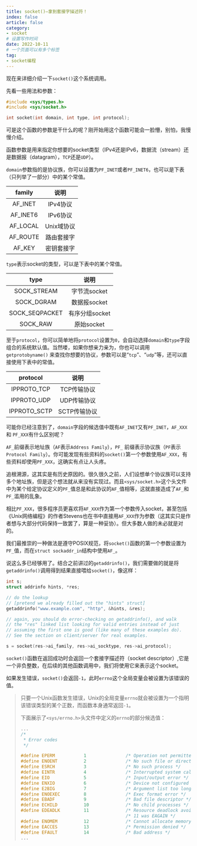 ```yaml
---
title: socket()—拿到套接字描述符！
index: false
article: false
category:
- socket
# 设置写作时间
date: 2022-10-11
# 一个页面可以有多个标签
tag:
- socket编程
---
```


现在来详细介绍一下`socket()`这个系统调用。

先看一些用法和参数：

```c
#include <sys/types.h>
#include <sys/socket.h>

int socket(int domain, int type, int protocol); 
```

可是这个函数的参数是干什么的呢？刚开始用这个函数可能会一脸懵，别怕，我慢慢介绍。

函数参数是用来指定你想要的socket类型（IPv4还是IPv6，数据流（stream）还是数据报（datagram），`TCP`还是`UDP`）。

`domain`参数指的是协议族，你可以设置为`PF_INET`或者`PF_INET6`，也可以是下表（只列举了一部分）中的某个常值。

|  family  |    说明    |
| :------: | :--------: |
| AF_INET  |  IPv4协议  |
| AF_INET6 |  IPv6协议  |
| AF_LOCAL | Unix域协议 |
| AF_ROUTE | 路由套接字 |
|  AF_KEY  | 密钥套接字 |

`type`表示socket的类型，可以是下表中的某个常值。

|      type      |      说明      |
| :------------: | :------------: |
|  SOCK_STREAM   |  字节流socket  |
|   SOCK_DGRAM   |  数据报socket  |
| SOCK_SEQPACKET | 有序分组socket |
|    SOCK_RAW    |   原始socket   |

至于`protocol`，你可以简单地将`protocol`设置为`0`，会自动选择`domain`和`type`字段组合的系统默认值。当然喽，如果你想亲力亲为，你也可以调用 `getprotobyname()` 来查找你想要的协议，参数可以是“`tcp`”、“`udp`”等，还可以直接使用下表中的常值。

|   protocol   |     说明     |
| :----------: | :----------: |
| IPPROTO_TCP  | TCP传输协议  |
| IPPROTO_UDP  | UDP传输协议  |
| IPPROTO_SCTP | SCTP传输协议 |

可能你已经注意到了，`domain`字段的候选值中既有`AF_INET`又有`PF_INET`，`AF_XXX` 和 `PF_XXX`有什么区别呢？

`AF_`前缀表示地址族（`AF`表示`Address Family`），`PF_` 前缀表示协议族（`PF`表示`Protocol Family`）。你可能发现有些资料的`socket()`第一个参数使用`AF_XXX`，有些资料却使用`PF_XXX`，这确实有点让人头疼。

追根溯源，这其实是有历史原因的。很久很久之前，人们设想单个协议族可以支持多个地址族，但是这个想法就从来没有实现过。而且`<sys/socket.h>`这个头文件中为某个给定协议定义的`PF_`值总是和此协议的`AF_`值相等，这就直接造成了`AF_`和`PF_`滥用的乱象。

相比`PF_XXX`，很多程序员更喜欢将`AF_XXX`作为第一个参数传入socket，甚至包括《Unix网络编程》的作者Stevens也在书中直接用`AF_XXX`作为参数（这其实只是作者想与大部分代码保持一致罢了，算是一种妥协）。但大多数人做的未必就是对的。 

我们最推崇的一种做法是遵守POSIX规范，将`socket()`函数的第一个参数设置为`PF_`值，而在`struct sockaddr_in`结构中使用`AF_`。

说这么多已经够用了。结合之前讲过的`getaddrinfo()`，我们需要做的就是将`getaddrinfo()`调用得到结果直接喂给`socket()`，像这样：

```c
int s;
struct addrinfo hints, *res;

// do the lookup
// [pretend we already filled out the "hints" struct]
getaddrinfo("www.example.com", "http", &hints, &res);

// again, you should do error-checking on getaddrinfo(), and walk
// the "res" linked list looking for valid entries instead of just
// assuming the first one is good (like many of these examples do).
// See the section on client/server for real examples.

s = socket(res->ai_family, res->ai_socktype, res->ai_protocol);
```

`socket()`函数在返回成功时会返回一个套接字描述符（socket descriptor）,它是一个非负整数，在后续的其他函数调用中，我们将使用它来表示这个socket。

如果发生错误，`socket()`会返回`-1`，此时`errno`这个全局变量会被设置为该错误的值。

> 只要一个Unix函数发生错误，Unix的全局变量`errno`就会被设置为一个指明该错误类型的某个正数，而函数本身通常返回`-1`。
>
> 下面展示了`<sys/errno.h>`头文件中定义的`errno`的部分候选值：
>
> ```c
> ...
> /*
>  * Error codes
>  */
> 
> #define EPERM           1               /* Operation not permitted */
> #define ENOENT          2               /* No such file or directory */
> #define ESRCH           3               /* No such process */
> #define EINTR           4               /* Interrupted system call */
> #define EIO             5               /* Input/output error */
> #define ENXIO           6               /* Device not configured */
> #define E2BIG           7               /* Argument list too long */
> #define ENOEXEC         8               /* Exec format error */
> #define EBADF           9               /* Bad file descriptor */
> #define ECHILD          10              /* No child processes */
> #define EDEADLK         11              /* Resource deadlock avoided */
>                                         /* 11 was EAGAIN */
> #define ENOMEM          12              /* Cannot allocate memory */
> #define EACCES          13              /* Permission denied */
> #define EFAULT          14              /* Bad address */
> ...
> ```
>
> 
